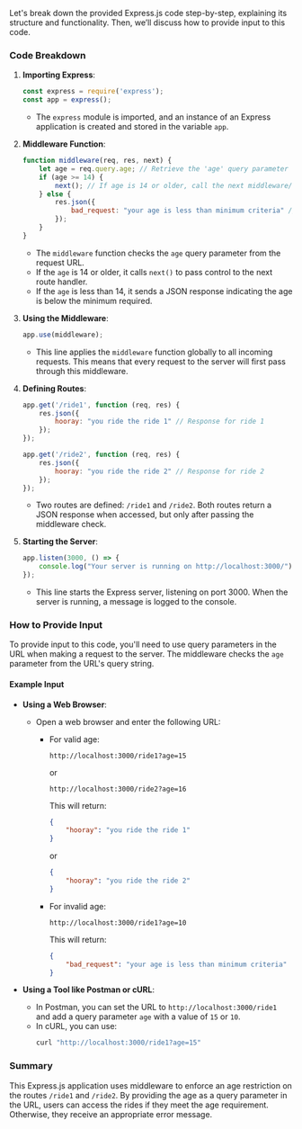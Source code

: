 Let's break down the provided Express.js code step-by-step, explaining its structure and functionality. Then, we’ll discuss how to provide input to this code.

### Code Breakdown

1. **Importing Express**:
   ```javascript
   const express = require('express'); 
   const app = express();
   ```
   - The `express` module is imported, and an instance of an Express application is created and stored in the variable `app`.

2. **Middleware Function**:
   ```javascript
   function middleware(req, res, next) {
       let age = req.query.age; // Retrieve the 'age' query parameter from the request
       if (age >= 14) {
           next(); // If age is 14 or older, call the next middleware/route handler
       } else {
           res.json({
               bad_request: "your age is less than minimum criteria" // Send a response if age is less than 14
           });
       }
   }
   ```
   - The `middleware` function checks the `age` query parameter from the request URL.
   - If the `age` is 14 or older, it calls `next()` to pass control to the next route handler.
   - If the `age` is less than 14, it sends a JSON response indicating the age is below the minimum required.

3. **Using the Middleware**:
   ```javascript
   app.use(middleware);
   ```
   - This line applies the `middleware` function globally to all incoming requests. This means that every request to the server will first pass through this middleware.

4. **Defining Routes**:
   ```javascript
   app.get('/ride1', function (req, res) {
       res.json({
           hooray: "you ride the ride 1" // Response for ride 1
       });
   });

   app.get('/ride2', function (req, res) {
       res.json({
           hooray: "you ride the ride 2" // Response for ride 2
       });
   });
   ```
   - Two routes are defined: `/ride1` and `/ride2`. Both routes return a JSON response when accessed, but only after passing the middleware check.

5. **Starting the Server**:
   ```javascript
   app.listen(3000, () => {
       console.log("Your server is running on http://localhost:3000/");
   });
   ```
   - This line starts the Express server, listening on port 3000. When the server is running, a message is logged to the console.

### How to Provide Input

To provide input to this code, you'll need to use query parameters in the URL when making a request to the server. The middleware checks the `age` parameter from the URL's query string.

#### Example Input

- **Using a Web Browser**:
   - Open a web browser and enter the following URL:
     - For valid age: 
       ```
       http://localhost:3000/ride1?age=15
       ```
       or 
       ```
       http://localhost:3000/ride2?age=16
       ```
       This will return:
       ```json
       {
           "hooray": "you ride the ride 1"
       }
       ```
       or
       ```json
       {
           "hooray": "you ride the ride 2"
       }
       ```

     - For invalid age:
       ```
       http://localhost:3000/ride1?age=10
       ```
       This will return:
       ```json
       {
           "bad_request": "your age is less than minimum criteria"
       }
       ```

- **Using a Tool like Postman or cURL**:
   - In Postman, you can set the URL to `http://localhost:3000/ride1` and add a query parameter `age` with a value of `15` or `10`.
   - In cURL, you can use:
     ```bash
     curl "http://localhost:3000/ride1?age=15"
     ```

### Summary

This Express.js application uses middleware to enforce an age restriction on the routes `/ride1` and `/ride2`. By providing the age as a query parameter in the URL, users can access the rides if they meet the age requirement. Otherwise, they receive an appropriate error message.